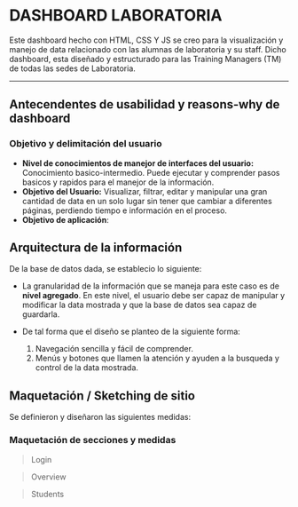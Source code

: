 # DASHBOARD LABORATORIA #
Este dashboard hecho con HTML, CSS Y JS se creo para la visualización y manejo de data relacionado con las alumnas de laboratoria y su staff.
Dicho dashboard, esta diseñado y estructurado para las Training Managers (TM) de todas las sedes de Laboratoria.

- - - -

## Antecendentes de usabilidad y reasons-why de dashboard ##
### Objetivo y delimitación del usuario ###
 * __Nivel de conocimientos de manejor de interfaces del usuario:__ Conocimiento basico-intermedio. Puede ejecutar y comprender pasos basicos y rapidos para el manejor de la información.
 * __Objetivo del Usuario:__ Visualizar, filtrar, editar y manipular una gran cantidad de data en un solo lugar sin tener que cambiar a diferentes páginas, perdiendo tiempo e información en el proceso.
 * __Objetivo de aplicación__: 

## Arquitectura de la información ##
De la base de datos dada, se establecio lo siguiente:
 * La granularidad de la información que se maneja para este caso es de __nivel agregado__. En este nivel, el usuario debe ser capaz de manipular y modificar la data mostrada y que la base de datos sea capaz de guardarla.

 * De tal forma que el diseño se planteo de la siguiente forma:
    1. Navegación sencilla y fácil de comprender.
    3. Menús y botones que llamen la atención y ayuden a la busqueda y control de la data mostrada.

## Maquetación / Sketching de sitio ##
Se definieron y diseñaron las siguientes medidas:

### Maquetación de secciones y medidas

> Login 
 

> Overview

> Students
